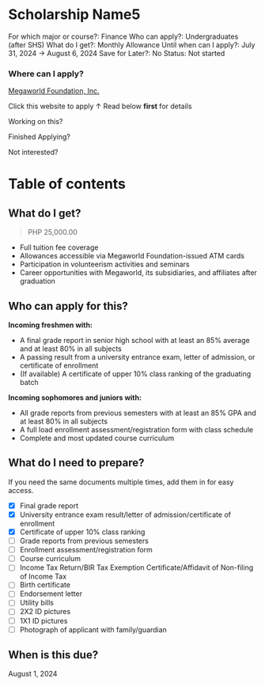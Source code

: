 # Scholarship Name5

For which major or course?: Finance
Who can apply?: Undergraduates (after SHS)
What do I get?: Monthly Allowance
Until when can I apply?: July 31, 2024 → August 6, 2024
Save for Later?: No
Status: Not started

### Where can I apply?

[Megaworld Foundation, Inc.](https://www.megaworldfoundation.com/scholarship_program)

Click this website to apply ↑ Read below **first** for details

Working on this? 

Finished Applying?

Not interested?

# **Table of contents**

## What do I get?

> PHP 25,000.00
> 
- Full tuition fee coverage
- Allowances accessible via Megaworld Foundation-issued ATM cards
- Participation in volunteerism activities and seminars
- Career opportunities with Megaworld, its subsidiaries, and affiliates after graduation

## Who can apply for this?

**Incoming freshmen with:**

- A final grade report in senior high school with at least an 85% average and at least 80% in all subjects
- A passing result from a university entrance exam, letter of admission, or certificate of enrollment
- (If available) A certificate of upper 10% class ranking of the graduating batch

**Incoming sophomores and juniors with:**

- All grade reports from previous semesters with at least an 85% GPA and at least 80% in all subjects
- A full load enrollment assessment/registration form with class schedule
- Complete and most updated course curriculum

## What do I need to prepare?

If you need the same documents multiple times, add them in  for easy access.

- [x]  Final grade report
- [x]  University entrance exam result/letter of admission/certificate of enrollment
- [x]  Certificate of upper 10% class ranking
- [ ]  Grade reports from previous semesters
- [ ]  Enrollment assessment/registration form
- [ ]  Course curriculum
- [ ]  Income Tax Return/BIR Tax Exemption Certificate/Affidavit of Non-filing of Income Tax
- [ ]  Birth certificate
- [ ]  Endorsement letter
- [ ]  Utility bills
- [ ]  2X2 ID pictures
- [ ]  1X1 ID pictures
- [ ]  Photograph of applicant with family/guardian

## When is this due?

August 1, 2024